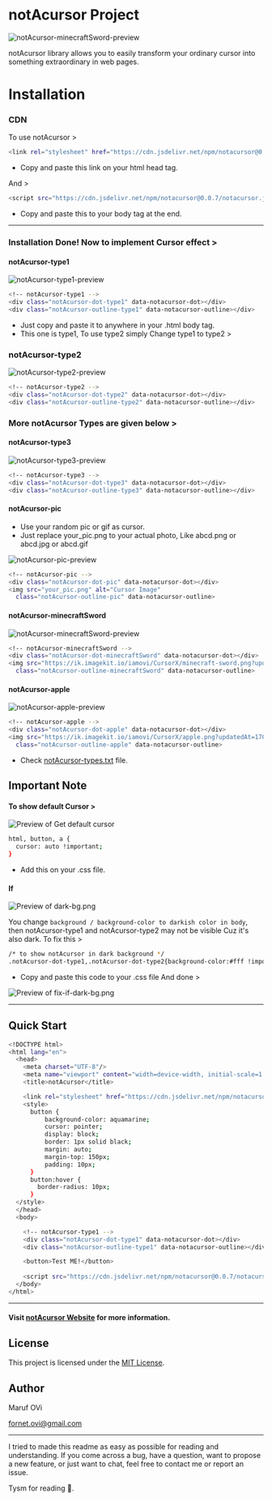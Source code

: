 # notAcursor Project
![notAcursor-minecraftSword-preview](https://ik.imagekit.io/iamovi/notAcursor/preview/preview-notAcursor-minecraftSword.gif?updatedAt=1701086973677)

notAcursor library allows you to easily transform your ordinary cursor into something extraordinary in web pages. 

# Installation

### CDN
To use notAcursor >
```bash
<link rel="stylesheet" href="https://cdn.jsdelivr.net/npm/notacursor@0.0.7/notacursor.css">
```
- Copy and paste this link on your html head tag.

And >
```bash
<script src="https://cdn.jsdelivr.net/npm/notacursor@0.0.7/notacursor.js"></script>
```
- Copy and paste this to your body tag at the end.
---
### Installation Done! Now to implement Cursor effect >

#### notAcursor-type1
![notAcursor-type1-preview](https://ik.imagekit.io/iamovi/notAcursor/preview/preview-notAcursor-type1.gif?updatedAt=1701086917171)
```bash
<!-- notAcursor-type1 -->
<div class="notAcursor-dot-type1" data-notacursor-dot></div>
<div class="notAcursor-outline-type1" data-notacursor-outline></div>
```
- Just copy and paste it to anywhere in your .html body tag.
- This one is type1, To use type2 simply Change type1 to type2 >

### notAcursor-type2
![notAcursor-type2-preview](https://ik.imagekit.io/iamovi/notAcursor/preview/preview-notAcursor-type2.gif?updatedAt=1701086947522)
```bash
<!-- notAcursor-type2 -->
<div class="notAcursor-dot-type2" data-notacursor-dot></div>
<div class="notAcursor-outline-type2" data-notacursor-outline></div>
```
### More notAcursor Types are given below >

#### notAcursor-type3
![notAcursor-type3-preview](https://ik.imagekit.io/iamovi/notAcursor/preview/preview-notAcursor-type3.gif?updatedAt=1701086960652)
```bash
<!-- notAcursor-type3 -->
<div class="notAcursor-dot-type3" data-notacursor-dot></div>
<div class="notAcursor-outline-type3" data-notacursor-outline></div>
```
#### notAcursor-pic
- Use your random pic or gif as cursor.
- Just replace your_pic.png to your actual photo, Like abcd.png or abcd.jpg or abcd.gif

![notAcursor-pic-preview](https://ik.imagekit.io/iamovi/notAcursor/preview/preview-notAcursor-pic.gif?updatedAt=1701086988948)
```bash
<!-- notAcursor-pic -->
<div class="notAcursor-dot-pic" data-notacursor-dot></div>
<img src="your_pic.png" alt="Cursor Image" 
  class="notAcursor-outline-pic" data-notacursor-outline>
```
#### notAcursor-minecraftSword
![notAcursor-minecraftSword-preview](https://ik.imagekit.io/iamovi/notAcursor/preview/preview-notAcursor-minecraftSword.gif?updatedAt=1701086973677)
```bash
<!-- notAcursor-minecraftSword -->
<div class="notAcursor-dot-minecraftSword" data-notacursor-dot></div>
<img src="https://ik.imagekit.io/iamovi/CursorX/minecraft-sword.png?updatedAt=1700926782092" alt="Cursor Image" 
  class="notAcursor-outline-minecraftSword" data-notacursor-outline>
```
#### notAcursor-apple
![notAcursor-apple-preview](https://ik.imagekit.io/iamovi/notAcursor/preview/preview-notAcursor-apple.gif?updatedAt=1701087010289)
```bash
<!-- notAcursor-apple -->
<div class="notAcursor-dot-apple" data-notacursor-dot></div>
<img src="https://ik.imagekit.io/iamovi/CursorX/apple.png?updatedAt=1700931158158" alt="Cursor Image" 
  class="notAcursor-outline-apple" data-notacursor-outline>
```

- Check [notAcursor-types.txt](./notAcursor-types.txt) file.

## Important Note

#### To show default Cursor >
![Preview of Get default cursor](https://ik.imagekit.io/iamovi/notAcursor/preview/get-notAcursor-cursor.jpg?updatedAt=1701087485863)
```bash
html, button, a {
  cursor: auto !important;
}
```
- Add this on your .css file.

#### If
![Preview of dark-bg.png](https://ik.imagekit.io/iamovi/notAcursor/preview/dark-bg.png?updatedAt=1701089822278)

You change `background / background-color to darkish color in body`, then notAcursor-type1 and notAcursor-type2 may not be visible Cuz it's also dark. To fix this >
```bash
/* to show notAcursor in dark background */
.notAcursor-dot-type1,.notAcursor-dot-type2{background-color:#fff !important}.notAcursor-outline-type1{border:2px solid hsla(0,0%,100%,.5)}.notAcursor-outline-type2{border:3px solid hsla(0,0%,100%,.5) !important}
```
- Copy and paste this code to your .css file And done >

![Preview of fix-if-dark-bg.png](https://ik.imagekit.io/iamovi/notAcursor/preview/fix-if-dark-bg.png?updatedAt=1701089894029)

--- 

## Quick Start
```bash
<!DOCTYPE html>
<html lang="en">
  <head>
    <meta charset="UTF-8"/>
    <meta name="viewport" content="width=device-width, initial-scale=1.0"/>
    <title>notAcursor</title>

    <link rel="stylesheet" href="https://cdn.jsdelivr.net/npm/notacursor@0.0.7/notacursor.css">    
    <style>
      button {
          background-color: aquamarine;
          cursor: pointer;
          display: block;
          border: 1px solid black;
          margin: auto;
          margin-top: 150px;
          padding: 10px;
      }
      button:hover {
        border-radius: 10px;
      }
  </style>
  </head>
  <body>

    <!-- notAcursor-type1 -->
    <div class="notAcursor-dot-type1" data-notacursor-dot></div>
    <div class="notAcursor-outline-type1" data-notacursor-outline></div>      

    <button>Test ME!</button>
    
    <script src="https://cdn.jsdelivr.net/npm/notacursor@0.0.7/notacursor.js"></script>
  </body>
</html>
```

---

#### Visit [notAcursor Website](https://iamovi.github.io/notAcursor/) for more information.

## License

This project is licensed under the [MIT License](LICENSE).

## Author

Maruf OVi

fornet.ovi@gmail.com

---
I tried to made this readme as easy as possible for reading and understanding.
If you come across a bug, have a question, want to propose a new feature, or just want to chat, feel free to contact me or report an issue.

Tysm for reading 🌸.